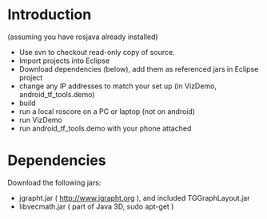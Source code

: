 # Introduction #

(assuming you have rosjava already installed)

  * Use svn to checkout read-only copy of source.
  * Import projects into Eclipse
  * Download dependencies (below), add them as referenced jars in Eclipse project
  * change any IP addresses to match your set up (in VizDemo, android\_tf\_tools.demo)
  * build
  * run a local roscore on a PC or laptop (not on android)
  * run VizDemo
  * run android\_tf\_tools.demo with your phone attached

# Dependencies #

Download the following jars:
  * jgrapht.jar ( http://www.jgrapht.org ), and included TGGraphLayout.jar
  * libvecmath.jar ( part of Java 3D, sudo apt-get )
